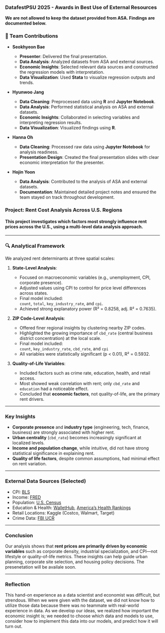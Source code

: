 ### DatafestPSU 2025 - Awards in Best Use of External Resources
**We are not allowed to keep the dataset provided from ASA. Findings are documented below.**


### 👥 Team Contributions

- **Seokhyeon Bae**  
  - **Presenter**: Delivered the final presentation.  
  - **Data Analysis**: Analyzed datasets from ASA and external sources.  
  - **Economic Insights**: Selected relevant data sources and constructed the regression models with interpretation.  
  - **Data Visualization**: Used **Stata** to visualize regression outputs and trends.

- **Hyunwoo Jang**  
  - **Data Cleaning**: Preprocessed data using **R** and **Jupyter Notebook**.  
  - **Data Analysis**: Performed statistical analysis on ASA and external datasets.  
  - **Economic Insights**: Collaborated in selecting variables and interpreting regression results.  
  - **Data Visualization**: Visualized findings using **R**.

- **Hanna Oh**  
  - **Data Cleaning**: Processed raw data using **Jupyter Notebook** for analysis readiness.  
  - **Presentation Design**: Created the final presentation slides with clear economic interpretation for the presenter.

- **Hojin Yoon**  
  - **Data Analysis**: Contributed to the analysis of ASA and external datasets.  
  - **Documentation**: Maintained detailed project notes and ensured the team stayed on track throughout development.


### Project: Rent Cost Analysis Across U.S. Regions

#### This project investigates which factors most strongly influence rent prices across the U.S., using a multi-level data analysis approach. 
---

### 🔍 Analytical Framework

We analyzed rent determinants at three spatial scales:

1. **State-Level Analysis**:  
   - Focused on macroeconomic variables (e.g., unemployment, CPI, corporate presence).
   - Adjusted values using CPI to control for price level differences across states.
   - Final model included:  
     `count`, `total`, `key_industry_rate`, and `cpi`.  
   - Achieved strong explanatory power (R² = 0.8258, adj. R² = 0.7635).

2. **ZIP Code-Level Analysis**:  
   - Offered finer regional insights by clustering nearby ZIP codes.
   - Highlighted the growing importance of `cbd_rate` (central business district concentration) at the local scale.
   - Final model included:  
     `count`, `key_industry_rate`, `cbd_rate`, and `cpi`  
   - All variables were statistically significant (p < 0.01), R² = 0.5932.

3. **Quality-of-Life Variables**:  
   - Included factors such as crime rate, education, health, and retail access.
   - Most showed weak correlation with rent; only `cbd_rate` and `education` had a noticeable effect.
   - Concluded that **economic factors**, not quality-of-life, are the primary rent drivers.

---

### Key Insights

- **Corporate presence** and **industry type** (engineering, tech, finance, business) are strongly associated with higher rent.
- **Urban centrality** (`cbd_rate`) becomes increasingly significant at localized levels.
- **Income and population change**, while intuitive, did not have strong statistical significance in explaining rent.
- **Quality of life factors**, despite common assumptions, had minimal effect on rent variation.

---

### External Data Sources (Selected)

- CPI: [BLS](https://www.bls.gov/regions/subjects/consumer-price-indexes.htm)  
- Income: [FRED](https://fred.stlouisfed.org/series/MEHOINUSA646N)  
- Population: [U.S. Census](https://www.census.gov/library/visualizations/2023/comm/percent-change-state-population.html)  
- Education & Health: [WalletHub](https://wallethub.com/edu/e/states-with-the-best-schools/5335), [America’s Health Rankings](https://www.americashealthrankings.org/)  
- Retail Locations: Kaggle (Costco, Walmart, Target)  
- Crime Data: [FBI UCR](https://cde.ucr.cjis.gov/LATEST/webapp/#/pages/home)

---

### Conclusion

Our analysis shows that **rent prices are primarily driven by economic variables** such as corporate density, industrial specialization, and CPI—not lifestyle or quality-of-life metrics. These insights can help guide urban planning, corporate site selection, and housing policy decisions.
The presenetation will be availale soon.

---

### Reflection
This hand-on experience as a data scientist and economist was difficult, but strendous. When we were given with the dataset, we did not know how to utilize those data because there was no teammate with real-world experience in data. 
As we develop our ideas, we realized how important the economic insight is; we needed to choose which data and models to use, consider how to implement this data into our models, and predict how it will turn out. 
